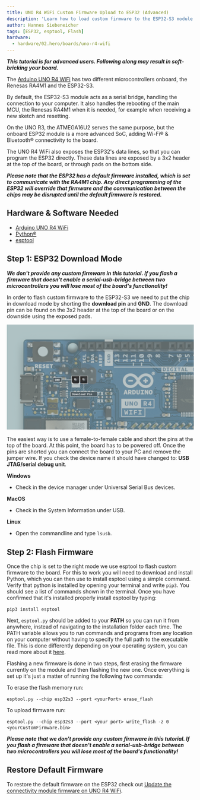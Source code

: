 ```yaml
---
title: UNO R4 WiFi Custom Firmware Upload to ESP32 (Advanced)
description: 'Learn how to load custom firmware to the ESP32-S3 module on the UNO R4 WiFi, using the esptool.py command line interface.'
author: Hannes Siebeneicher
tags: [ESP32, esptool, Flash]
hardware:
  - hardware/02.hero/boards/uno-r4-wifi
---
```


***This tutorial is for advanced users. Following along may result in soft-bricking your board.***

The [Arduino UNO R4 WiFi](/hardware/uno-r4-wifi) has two different microcontrollers onboard, the Renesas RA4M1 and the ESP32-S3.

By default, the ESP32-S3 module acts as a serial bridge, handling the connection to your computer. It also handles the rebooting of the main MCU, the Renesas RA4M1 when it is needed, for example when receiving a new sketch and resetting.

On the UNO R3, the ATMEGA16U2 serves the same purpose, but the onboard ESP32 module is a more advanced SoC, adding Wi-Fi® & Bluetooth® connectivity to the board.

The UNO R4 WiFi also exposes the ESP32's data lines, so that you can program the ESP32 directly. These data lines are exposed by a 3x2 header at the top of the board, or through pads on the bottom side.

***Please note that the ESP32 has a default firmware installed, which is set to communicate with the RA4M1 chip. Any direct programming of the ESP32 will override that firmware and the communication between the chips may be disrupted until the default firmware is restored.***

## Hardware & Software Needed

- [Arduino UNO R4 WiFi](/hardware/uno-r4-wifi)
- [Python®](https://www.python.org/downloads/)
- [esptool](https://docs.espressif.com/projects/esptool/en/latest/esp32/)

## Step 1: ESP32 Download Mode

***We don't provide any custom firmware in this tutorial. If you flash a firmware that doesn't enable a serial-usb-bridge between two microcontrollers you will lose most of the board's functionality!***

In order to flash custom firmware to the ESP32-S3 we need to put the chip in download mode by shorting the **download pin** and **GND**. The download pin can be found on the 3x2 header at the top of the board or on the downside using the exposed pads.

![ESP32-S3 download pin](./assets/esp32-data-pins.png)

The easiest way is to use a female-to-female cable and short the pins at the top of the board. At this point, the board has to be powered off. Once the pins are shorted you can connect the board to your PC and remove the jumper wire. If you check the device name it should have changed to: **USB JTAG/serial debug unit**.

**Windows**
- Check in the device manager under Universal Serial Bus devices.

**MacOS**
- Check in the System Information under USB.

**Linux**
- Open the commandline and type `lsusb`.

## Step 2: Flash Firmware

Once the chip is set to the right mode we use esptool to flash custom firmware to the board. For this to work you will need to download and install Python, which you can then use to install esptool using a simple command. Verify that python is installed by opening your terminal and write ``pip3``. You should see a list of commands shown in the terminal. Once you have confirmed that it's installed properly install esptool by typing:

```
pip3 install esptool
```

Next, `esptool.py` should be added to your **PATH** so you can run it from anywhere, instead of navigating to the installation folder each time. The PATH variable allows you to run commands and programs from any location on your computer without having to specify the full path to the executable file. This is done differently depending on your operating system, you can read more about it [here](https://learn.sparkfun.com/tutorials/configuring-the-path-system-variable/all). 

Flashing a new firmware is done in two steps, first erasing the firmware currently on the module and then flashing the new one. Once everything is set up it's just a matter of running the following two commands:

To erase the flash memory run:
```
esptool.py --chip esp32s3 --port <yourPort> erase_flash
```

To upload firmware run:
```
esptool.py --chip esp32s3 --port <your port> write_flash -z 0 <yourCustomFirmware.bin>
```

***Please note that we don't provide any custom firmware in this tutorial. If you flash a firmware that doesn't enable a serial-usb-bridge between two microcontrollers you will lose most of the board's functionality!***

## Restore Default Firmware

To restore the default firmware on the ESP32 check out [Update the connectivity module firmware on UNO R4 WiFi](https://support.arduino.cc/hc/en-us/articles/9670986058780-Update-the-connectivity-module-firmware-on-UNO-R4-WiFi#espflash).